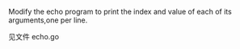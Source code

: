 Modify the echo program to print the index and value of each of its arguments,one per line.

见文件 echo.go